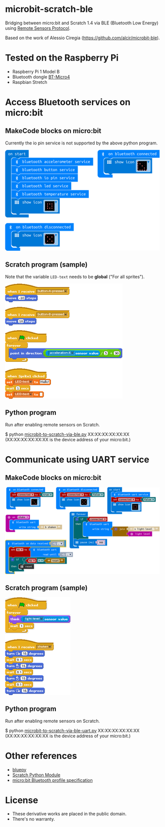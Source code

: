# microbit-scratch-ble
Bridging between micro:bit and Scratch 1.4 via BLE (Bluetooth Low Energy) using [Remote Sensors Protocol](https://en.scratch-wiki.info/wiki/Remote_Sensors_Protocol).

Based on the work of Alessio Ciregia (https://github.com/alcir/microbit-ble).

# Tested on the Raspberry Pi
- Raspberry Pi 1 Model B
- Bluetooth dongle [BT-Micro4](https://www.planex.co.jp/products/bt-micro4/)
- Raspbian Stretch

# Access Bluetooth services on micro:bit
## MakeCode blocks on micro:bit
Currently the io pin service is not supported by the above python program.

<img alt="Makecode blocks" src="/makecode.png" width=500px>

## Scratch program (sample)
Note that the variable `LED-text` needs to be __global__ ("For all sprites").

![Scratch program](/scratch.gif)

## Python program
Run after enabling remote sensors on Scratch.

$ python [microbit-to-scratch-via-ble.py](/microbit-to-scratch-via-ble.py) XX:XX:XX:XX:XX:XX  
(XX:XX:XX:XX:XX:XX is the device address of your micro:bit.)

# Communicate using UART service
## MakeCode blocks on micro:bit
<img alt="Makecode blocks" src="/makecode-uart.png" width=500px>

## Scratch program (sample)
![Scratch program](/scratch-uart.gif)

## Python program
Run after enabling remote sensors on Scratch.

$ python [microbit-to-scratch-via-ble-uart.py](/microbit-to-scratch-via-ble-uart.py) XX:XX:XX:XX:XX:XX  
(XX:XX:XX:XX:XX:XX is the device address of your micro:bit.)

# Other references
- [bluepy](https://github.com/IanHarvey/bluepy)
- [Scratch Python Module](https://www.wyre-it.co.uk/py-scratch/)
- [micro:bit Bluetooth profile specification](https://lancaster-university.github.io/microbit-docs/resources/bluetooth/bluetooth_profile.html)

# License
- These derivative works are placed in the public domain.
- There's no warranty.
